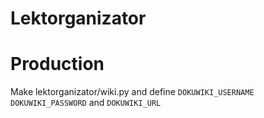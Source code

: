 # Lektorganizator


Production
===========

Make lektorganizator/wiki.py and define `DOKUWIKI_USERNAME` `DOKUWIKI_PASSWORD` and `DOKUWIKI_URL`
